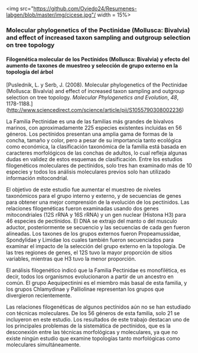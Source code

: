 
<img src="https://github.com/Oviedo24/Resumenes-labgen/blob/master/img/cicese.jpg"/ width = 15%>

### Molecular phylogenetics of the Pectinidae (Mollusca: Bivalvia) and effect of increased taxon sampling and outgroup selection on tree topology

#### Filogenética molecular de los Pectínidos (Mollusca: Bivalvia) y efecto del aumento de taxones de muestreo y selección de grupo externo en la topología del árbol

[Puslednik, L. y Serb, J. (2008). Molecular phylogenetics of the Pectinidae (Mollusca: Bivalvia) and effect of increased taxon sampling and outgroup selection on tree topology. *Molecular Phylogenetics and Evolution*, *48*, 1178-1188.] (http://www.sciencedirect.com/science/article/pii/S1055790308002236)

La Familia Pectinidae es una de las familias más grandes de bivalvos marinos, con aproximadamente 225 especies existentes incluidas en 56 géneros. Los pectínidos presentan una amplia gama de formas de la concha, tamaño y color, pero a pesar de su importancia tanto ecológica como económica, la clasificación taxonómica de la familia está basada en caracteres morfológicos de las conchas de adultos, lo cual refleja algunas dudas en validez de estos esquemas de clasificación. Entre los estudios filogenéticos moleculares de pectínidos, solo tres han examinado más de 10 especies y todos los análisis moleculares previos solo han utilizado información mitocondrial. 

El objetivo de este estudio fue aumentar el muestreo de niveles taxonómicos para el grupo interno y externo, y de secuencias de genes para obtener una mejor comprensión de la evolución de los pectínidos. Las relaciones filogenéticas fueron examinadas usando dos genes mitocondriales (12S rRNA y 16S rRNA) y un gen nuclear (Histona H3) para 46 especies de pectínidos. El DNA se extrajo del manto o del musculo aductor, posteriormente se secuencio y las secuencias de cada gen fueron alineadas. Los taxones de los grupos externos fueron Propeamussidae, Spondylidae y Limidae los cuales también fueron secuenciados para examinar el impacto de la selección del grupo externo en la topología. De las tres regiones de genes, el 12S tuvo la mayor proporción de sitios variables, mientras que H3 tuvo la menor proporción.

El análisis filogenético indicó que la Familia Pectinidae es monofilética, es decir, todos los organismos evolucionaron a partir de un ancestro en común. El grupo Aequipectinini es el miembro más basal de esta familia, y los grupos Chlamydinae y Palliolinae representan los grupos que divergieron recientemente. 

Las relaciones filogenéticas de algunos pectínidos aún no se han estudiado con técnicas moleculares. De los 56 géneros de esta familia, solo 21 se incluyeron en este estudio. Los resultados de este trabajo destacan uno de los principales problemas de la sistemática de pectínidos, que es la desconexión entre las técnicas morfológicas y moleculares, ya que no existe ningún estudio que examine topologías tanto morfológicas como moleculares simultáneamente.


